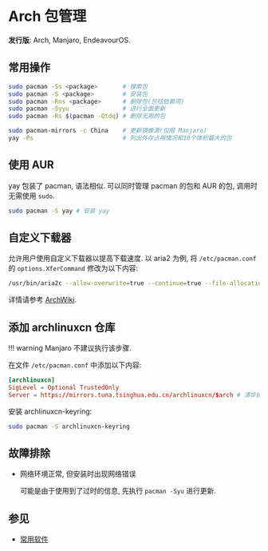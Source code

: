 # Arch 包管理

**发行版**: Arch, Manjaro, EndeavourOS.  

## 常用操作

```sh
sudo pacman -Ss <package>       # 搜索包
sudo pacman -S <package>        # 安装包
sudo pacman -Rns <package>      # 删除包(包括依赖项)
sudo pacman -Syyu               # 进行全面更新
sudo pacman -Rs $(pacman -Qtdq) # 删除无用的包

sudo pacman-mirrors -c China    # 更新镜像源(仅限 Manjaro)
yay -Ps                         # 列出外存占用情况和10个体积最大的包
```

## 使用 AUR

yay 包装了 pacman, 语法相似. 可以同时管理 pacman 的包和 AUR 的包, 调用时无需使用 `sudo`.  

```sh
sudo pacman -S yay # 安装 yay
```

## 自定义下载器

允许用户使用自定义下载器以提高下载速度. 以 aria2 为例, 将 `/etc/pacman.conf` 的 `options.XferCommand` 修改为以下内容:  

```sh
/usr/bin/aria2c --allow-overwrite=true --continue=true --file-allocation=none --log-level=error --max-tries=2 --max-connection-per-server=2 --max-file-not-found=5 --min-split-size=5M --no-conf --remote-time=true --summary-interval=60 --timeout=5 --dir=/ --out %o %u
```

详情请参考 [ArchWiki](https://wiki.archlinux.org/title/Pacman/Tips_and_tricks#Performance).  

## 添加 archlinuxcn 仓库

!!! warning
    Manjaro 不建议执行该步骤.  

在文件 `/etc/pacman.conf` 中添加以下内容:  

```conf
[archlinuxcn]
SigLevel = Optional TrustedOnly
Server = https://mirrors.tuna.tsinghua.edu.cn/archlinuxcn/$arch # 清华镜像
```

安装 archlinuxcn-keyring:  

```sh
sudo pacman -S archlinuxcn-keyring
```

## 故障排除

- 网络环境正常, 但安装时出现网络错误

    可能是由于使用到了过时的信息, 先执行 `pacman -Syu` 进行更新.  

## 参见

- [常用软件](../常用软件.md)
